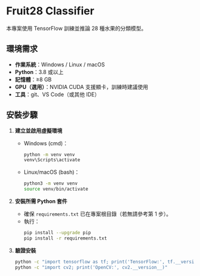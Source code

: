 # Fruit28 Classifier

本專案使用 TensorFlow 訓練並推論 28 種水果的分類模型。

## 環境需求

- **作業系統**：Windows / Linux / macOS  
- **Python**：3.8 或以上  
- **記憶體**：≥8 GB  
- **GPU（選用）**：NVIDIA CUDA 支援顯卡，訓練時建議使用  
- **工具**：git、VS Code（或其他 IDE）

## 安裝步驟

1. **建立並啟用虛擬環境**  
   - Windows (cmd)：  
     ```bat
     python -m venv venv
     venv\Scripts\activate
     ```  
   - Linux/macOS (bash)：  
     ```bash
     python3 -m venv venv
     source venv/bin/activate
     ```

2. **安裝所需 Python 套件**  
   - 確保 `requirements.txt` 已在專案根目錄（若無請參考第 1 步）。  
   - 執行：
     ```bash
     pip install --upgrade pip
     pip install -r requirements.txt
     ```

3. **驗證安裝**  
   ```bash
   python -c "import tensorflow as tf; print('TensorFlow:', tf.__version__)"
   python -c "import cv2; print('OpenCV:', cv2.__version__)"
